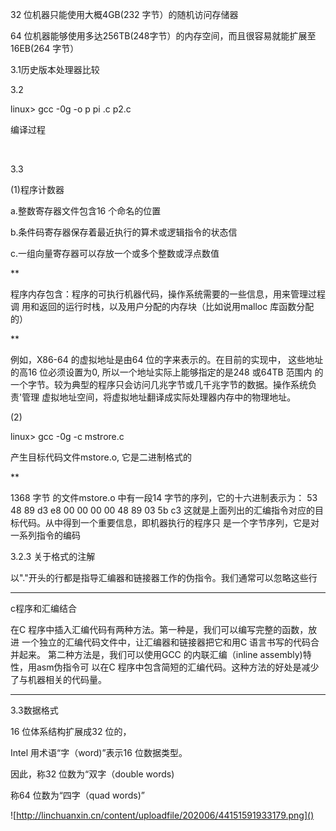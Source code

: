 32 位机器只能使用大概4GB(232 字节）的随机访问存储器

64 位机器能够使用多达256TB(248字节）的内存空间，而且很容易就能扩展至16EB(264 字节）

3.1历史版本处理器比较



3.2

linux> gcc -0g -o p pi .c p2.c

编译过程

​	

3.3

(1)程序计数器

a.整数寄存器文件包含16 个命名的位置

b.条件码寄存器保存着最近执行的算术或逻辑指令的状态信

c.一组向量寄存器可以存放一个或多个整数或浮点数值



**

程序内存包含：程序的可执行机器代码，操作系统需要的一些信息，用来管理过程调
用和返回的运行时栈，以及用户分配的内存块（比如说用malloc 库函数分配的）

**

例如，X86-64 的虚拟地址是由64 位的字来表示的。在目前的实现中，
这些地址的高16 位必须设置为0, 所以一个地址实际上能够指定的是248 或64TB 范围内
的一个字节。较为典型的程序只会访问几兆字节或几千兆字节的数据。操作系统负责'管理
虚拟地址空间，将虚拟地址翻译成实际处理器内存中的物理地址。

(2)

linux> gcc -0g -c mstrore.c

产生目标代码文件mstore.o, 它是二进制格式的

**

1368 字节
的文件mstore.o 中有一段14 字节的序列，它的十六进制表示为：
53 48 89 d3 e8 00 00 00 00 48 89 03 5b c3
这就是上面列出的汇编指令对应的目标代码。从中得到一个重要信息，即机器执行的程序只
是一个字节序列，它是对一系列指令的编码



3.2.3 关于格式的注解

以"."开头的行都是指导汇编器和链接器工作的伪指令。我们通常可以忽略这些行

***

c程序和汇编结合

在C 程序中插入汇编代码有两种方法。第一种是，我们可以编写完整的函数，放进
一个独立的汇编代码文件中，让汇编器和链接器把它和用C 语言书写的代码合并起来。
第二种方法是，我们可以使用GCC 的内联汇编（inline assembly)特性，用asm伪指令可
以在C 程序中包含简短的汇编代码。这种方法的好处是减少了与机器相关的代码量。

***

3.3数据格式

16 位体系结构扩展成32 位的，

Intel 用术语“字（word)”表示16 位数据类型。

因此，称32 位数为“双字（double words)

称64 位数为“四字（quad words)”

![http://linchuanxin.cn/content/uploadfile/202006/44151591933179.png]()